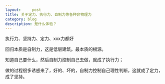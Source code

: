```yaml
---
layout:     post
title: 关于定力、执行力、自制力等各种非物理力  
category: blog
description: 是什么体验？
---
```



执行力、坚持力、定力、xxx力都好


回归本质是自制力，这是低层建筑。最本质的根源。


知道自己要什么，然后自制力控制自己去做，就成了执行力；

做的过程很多诱惑来了，好的、坏的，自制力控制自己理性判断，这就成了定力，成了坚持。

